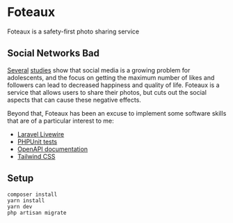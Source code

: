 # Foteaux

Foteaux is a safety-first photo sharing service

## Social Networks Bad

[Several](https://www.researchgate.net/publication/344195460_Getting_Fewer_Likes_Than_Others_on_Social_Media_Elicits_Emotional_Distress_Among_Victimized_Adolescents) [studies](https://journals.sagepub.com/doi/abs/10.1177/0956797616645673) show that social media is a growing problem for adolescents, and the focus on getting the maximum number of likes and followers can lead to decreased happiness and quality of life. Foteaux is a service that allows users to share their photos, but cuts out the social aspects that can cause these negative effects.

Beyond that, Foteaux has been an excuse to implement some software skills that are of a particular interest to me:

+ [Laravel Livewire](https://laravel-livewire.com)
+ [PHPUnit tests](https://phpunit.de)
+ [OpenAPI documentation](https://swagger.io/resources/open-api/)
+ [Tailwind CSS](https://tailwindcss.com)

## Setup

```
composer install
yarn install
yarn dev
php artisan migrate
```
